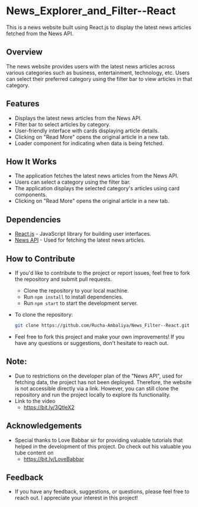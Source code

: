 # News_Explorer_and_Filter--React

This is a news website built using React.js to display the latest news articles fetched from the News API.

## Overview

The news website provides users with the latest news articles across various categories such as business, entertainment, technology, etc. Users can select their preferred category using the filter bar to view articles in that category.

## Features

- Displays the latest news articles from the News API.
- Filter bar to select articles by category.
- User-friendly interface with cards displaying article details.
- Clicking on "Read More" opens the original article in a new tab.
- Loader component for indicating when data is being fetched.

## How It Works

- The application fetches the latest news articles from the News API.
- Users can select a category using the filter bar.
- The application displays the selected category's articles using card components.
- Clicking on "Read More" opens the original article in a new tab.

## Dependencies

- [React.js](https://reactjs.org/) - JavaScript library for building user interfaces.
- [News API](https://newsapi.org/) - Used for fetching the latest news articles.

## How to Contribute

- If you'd like to contribute to the project or report issues, feel free to fork the repository and submit pull requests.
  - Clone the repository to your local machine.
  - Run `npm install` to install dependencies.
  - Run `npm start` to start the development server.
- To clone the repository:

   ```bash
   git clone https://github.com/Rucha-Ambaliya/News_Filter--React.git
- Feel free to fork this project and make your own improvements! If you have any questions or suggestions, don't hesitate to reach out.

## Note:

- Due to restrictions on the developer plan of the "News API", used for fetching data, the project has not been deployed. Therefore, the website is not accessible directly via a link. However, you can still clone the repository and run the project locally to explore its functionality.
- Link to the video
  - https://bit.ly/3QtleX2

## Acknowledgements

- Special thanks to Love Babbar sir for providing valuable tutorials that helped in the development of this project. Do check out his valuable you tube content on
    - https://bit.ly/LoveBabbar

## Feedback

- If you have any feedback, suggestions, or questions, please feel free to reach out. I appreciate your interest in this project!
